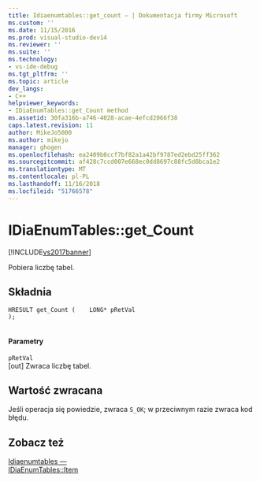 ```yaml
---
title: Idiaenumtables::get_count — | Dokumentacja firmy Microsoft
ms.custom: ''
ms.date: 11/15/2016
ms.prod: visual-studio-dev14
ms.reviewer: ''
ms.suite: ''
ms.technology:
- vs-ide-debug
ms.tgt_pltfrm: ''
ms.topic: article
dev_langs:
- C++
helpviewer_keywords:
- IDiaEnumTables::get_Count method
ms.assetid: 30fa316b-a746-4028-acae-4efcd2066f38
caps.latest.revision: 11
author: MikeJo5000
ms.author: mikejo
manager: ghogen
ms.openlocfilehash: ea2409b0ccf7bf82a1a42bf9787ed2ebd25ff362
ms.sourcegitcommit: af428c7ccd007e668ec0dd8697c88fc5d8bca1e2
ms.translationtype: MT
ms.contentlocale: pl-PL
ms.lasthandoff: 11/16/2018
ms.locfileid: "51766578"
---
```

# <a name="idiaenumtablesgetcount"></a>IDiaEnumTables::get_Count
[!INCLUDE[vs2017banner](../../includes/vs2017banner.md)]

Pobiera liczbę tabel.  
  
## <a name="syntax"></a>Składnia  
  
```cpp#  
HRESULT get_Count (    LONG* pRetVal  
);  
  
```  
  
#### <a name="parameters"></a>Parametry  
 `pRetVal`  
 [out] Zwraca liczbę tabel.  
  
## <a name="return-value"></a>Wartość zwracana  
 Jeśli operacja się powiedzie, zwraca `S_OK`; w przeciwnym razie zwraca kod błędu.  
  
## <a name="see-also"></a>Zobacz też  
 [Idiaenumtables —](../../debugger/debug-interface-access/idiaenumtables.md)   
 [IDiaEnumTables::Item](../../debugger/debug-interface-access/idiaenumtables-item.md)



